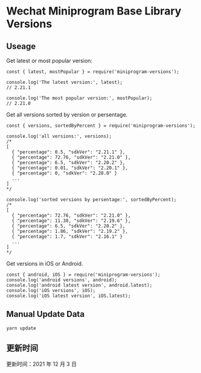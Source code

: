 
# Wechat Miniprogram Base Library Versions

## Useage

Get latest or most popular version:

```;
const { latest, mostPopular } = require('miniprogram-versions');

console.log('The latest version:', latest);
// 2.21.1

console.log('The most popular version:', mostPopular);
// 2.21.0

```

Get all versions sorted by version or persentage.

```
const { versions, sortedByPercent } = require('miniprogram-versions');

console.log('all versions:', versions);
/*
[
  { "percentage": 0.5, "sdkVer": "2.21.1" },
  { "percentage": 72.76, "sdkVer": "2.21.0" },
  { "percentage": 6.5, "sdkVer": "2.20.2" },
  { "percentage": 0.01, "sdkVer": "2.20.1" },
  { "percentage": 0, "sdkVer": "2.20.0" }
  ...
]
*/

console.log('sorted versions by persentage:', sortedByPercent);
/*
[
  { "percentage": 72.76, "sdkVer": "2.21.0" },
  { "percentage": 11.38, "sdkVer": "2.19.6" },
  { "percentage": 6.5, "sdkVer": "2.20.2" },
  { "percentage": 1.86, "sdkVer": "2.19.2" },
  { "percentage": 1.7, "sdkVer": "2.16.1" }
  ...
]
*/
```

Get versions in iOS or Android.

```
const { android, iOS } = require('miniprogram-versions');
console.log('android versions', android);
console.log('android latest version', android.latest);
console.log('iOS versions', iOS);
console.log('iOS latest version', iOS.latest);
```

## Manual Update Data

```
yarn update
```

## 更新时间

更新时间：2021 年 12 月 3 日
